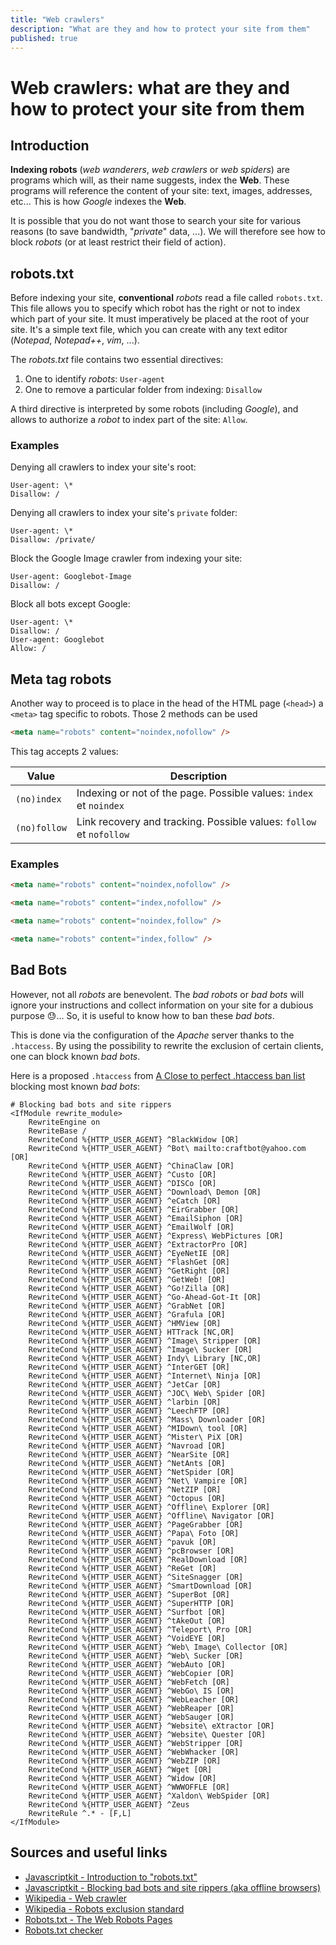```yaml
---
title: "Web crawlers"
description: "What are they and how to protect your site from them"
published: true
---
```


# Web crawlers: what are they and how to protect your site from them

## Introduction

**Indexing robots** (_web wanderers_, _web crawlers_ or _web spiders_) are programs which will, as their name suggests, index the **Web**. These programs will reference the content of your site: text, images, addresses, etc...
This is how _Google_ indexes the **Web**.

It is possible that you do not want those to search your site for various reasons (to save bandwidth, "_private_" data, ...).
We will therefore see how to block _robots_ (or at least restrict their field of action).

## robots.txt

Before indexing your site, **conventional** _robots_ read a file called `robots.txt`. This file allows you to specify which robot has the right or not to index which part of your site. It must imperatively be placed at the root of your site. It's a simple text file, which you can create with any text editor (_Notepad_, _Notepad++_, _vim_, ...).

The _robots.txt_ file contains two essential directives:

1. One to identify _robots_:
     `User-agent`
2. One to remove a particular folder from indexing:
     `Disallow`

A third directive is interpreted by some robots (including _Google_), and allows to authorize a _robot_ to index part of the site: `Allow`.

### Examples

Denying all crawlers to index your site's root:

```apacheconf
User-agent: \*
Disallow: /
```

Denying all crawlers to index your site's `private` folder:

```apacheconf
User-agent: \*
Disallow: /private/
```

Block the Google Image crawler from indexing your site:

```apacheconf
User-agent: Googlebot-Image
Disallow: /
```

Block all bots except Google:

```apacheconf
User-agent: \*
Disallow: /
User-agent: Googlebot
Allow: /
```

## Meta tag robots

Another way to proceed is to place in the head of the HTML page (`<head>`) a `<meta>` tag specific to robots. Those 2 methods can be used

```html
<meta name="robots" content="noindex,nofollow" />
```

This tag accepts 2 values:

| Value        | Description                                                         |
| ------------ | ------------------------------------------------------------------- |
| `(no)index`  | Indexing or not of the page. Possible values: `index` et `noindex`  |
| `(no)follow` | Link recovery and tracking. Possible values: `follow` et `nofollow` |


### Examples

```html
<meta name="robots" content="noindex,nofollow" />
```

```html
<meta name="robots" content="index,nofollow" />
```

```html
<meta name="robots" content="noindex,follow" />
```

```html
<meta name="robots" content="index,follow" />
```

## Bad Bots

However, not all _robots_ are benevolent. The _bad robots_ or _bad bots_ will ignore your instructions and collect information on your site for a dubious purpose :sweat:...
So, it is useful to know how to ban these _bad bots_.

This is done via the configuration of the _Apache_ server thanks to the `.htaccess`. By using the possibility to rewrite the exclusion of certain clients, one can block known _bad bots_.

Here is a proposed `.htaccess` from [A Close to perfect .htaccess ban list](http://www.webmasterworld.com/forum13/687-1-10.htm) blocking most known _bad bots_:

```apacheconf
# Blocking bad bots and site rippers
<IfModule rewrite_module>
    RewriteEngine on
    RewriteBase /
    RewriteCond %{HTTP_USER_AGENT} ^BlackWidow [OR]
    RewriteCond %{HTTP_USER_AGENT} ^Bot\ mailto:craftbot@yahoo.com [OR]
    RewriteCond %{HTTP_USER_AGENT} ^ChinaClaw [OR]
    RewriteCond %{HTTP_USER_AGENT} ^Custo [OR]
    RewriteCond %{HTTP_USER_AGENT} ^DISCo [OR]
    RewriteCond %{HTTP_USER_AGENT} ^Download\ Demon [OR]
    RewriteCond %{HTTP_USER_AGENT} ^eCatch [OR]
    RewriteCond %{HTTP_USER_AGENT} ^EirGrabber [OR]
    RewriteCond %{HTTP_USER_AGENT} ^EmailSiphon [OR]
    RewriteCond %{HTTP_USER_AGENT} ^EmailWolf [OR]
    RewriteCond %{HTTP_USER_AGENT} ^Express\ WebPictures [OR]
    RewriteCond %{HTTP_USER_AGENT} ^ExtractorPro [OR]
    RewriteCond %{HTTP_USER_AGENT} ^EyeNetIE [OR]
    RewriteCond %{HTTP_USER_AGENT} ^FlashGet [OR]
    RewriteCond %{HTTP_USER_AGENT} ^GetRight [OR]
    RewriteCond %{HTTP_USER_AGENT} ^GetWeb! [OR]
    RewriteCond %{HTTP_USER_AGENT} ^Go!Zilla [OR]
    RewriteCond %{HTTP_USER_AGENT} ^Go-Ahead-Got-It [OR]
    RewriteCond %{HTTP_USER_AGENT} ^GrabNet [OR]
    RewriteCond %{HTTP_USER_AGENT} ^Grafula [OR]
    RewriteCond %{HTTP_USER_AGENT} ^HMView [OR]
    RewriteCond %{HTTP_USER_AGENT} HTTrack [NC,OR]
    RewriteCond %{HTTP_USER_AGENT} ^Image\ Stripper [OR]
    RewriteCond %{HTTP_USER_AGENT} ^Image\ Sucker [OR]
    RewriteCond %{HTTP_USER_AGENT} Indy\ Library [NC,OR]
    RewriteCond %{HTTP_USER_AGENT} ^InterGET [OR]
    RewriteCond %{HTTP_USER_AGENT} ^Internet\ Ninja [OR]
    RewriteCond %{HTTP_USER_AGENT} ^JetCar [OR]
    RewriteCond %{HTTP_USER_AGENT} ^JOC\ Web\ Spider [OR]
    RewriteCond %{HTTP_USER_AGENT} ^larbin [OR]
    RewriteCond %{HTTP_USER_AGENT} ^LeechFTP [OR]
    RewriteCond %{HTTP_USER_AGENT} ^Mass\ Downloader [OR]
    RewriteCond %{HTTP_USER_AGENT} ^MIDown\ tool [OR]
    RewriteCond %{HTTP_USER_AGENT} ^Mister\ PiX [OR]
    RewriteCond %{HTTP_USER_AGENT} ^Navroad [OR]
    RewriteCond %{HTTP_USER_AGENT} ^NearSite [OR]
    RewriteCond %{HTTP_USER_AGENT} ^NetAnts [OR]
    RewriteCond %{HTTP_USER_AGENT} ^NetSpider [OR]
    RewriteCond %{HTTP_USER_AGENT} ^Net\ Vampire [OR]
    RewriteCond %{HTTP_USER_AGENT} ^NetZIP [OR]
    RewriteCond %{HTTP_USER_AGENT} ^Octopus [OR]
    RewriteCond %{HTTP_USER_AGENT} ^Offline\ Explorer [OR]
    RewriteCond %{HTTP_USER_AGENT} ^Offline\ Navigator [OR]
    RewriteCond %{HTTP_USER_AGENT} ^PageGrabber [OR]
    RewriteCond %{HTTP_USER_AGENT} ^Papa\ Foto [OR]
    RewriteCond %{HTTP_USER_AGENT} ^pavuk [OR]
    RewriteCond %{HTTP_USER_AGENT} ^pcBrowser [OR]
    RewriteCond %{HTTP_USER_AGENT} ^RealDownload [OR]
    RewriteCond %{HTTP_USER_AGENT} ^ReGet [OR]
    RewriteCond %{HTTP_USER_AGENT} ^SiteSnagger [OR]
    RewriteCond %{HTTP_USER_AGENT} ^SmartDownload [OR]
    RewriteCond %{HTTP_USER_AGENT} ^SuperBot [OR]
    RewriteCond %{HTTP_USER_AGENT} ^SuperHTTP [OR]
    RewriteCond %{HTTP_USER_AGENT} ^Surfbot [OR]
    RewriteCond %{HTTP_USER_AGENT} ^tAkeOut [OR]
    RewriteCond %{HTTP_USER_AGENT} ^Teleport\ Pro [OR]
    RewriteCond %{HTTP_USER_AGENT} ^VoidEYE [OR]
    RewriteCond %{HTTP_USER_AGENT} ^Web\ Image\ Collector [OR]
    RewriteCond %{HTTP_USER_AGENT} ^Web\ Sucker [OR]
    RewriteCond %{HTTP_USER_AGENT} ^WebAuto [OR]
    RewriteCond %{HTTP_USER_AGENT} ^WebCopier [OR]
    RewriteCond %{HTTP_USER_AGENT} ^WebFetch [OR]
    RewriteCond %{HTTP_USER_AGENT} ^WebGo\ IS [OR]
    RewriteCond %{HTTP_USER_AGENT} ^WebLeacher [OR]
    RewriteCond %{HTTP_USER_AGENT} ^WebReaper [OR]
    RewriteCond %{HTTP_USER_AGENT} ^WebSauger [OR]
    RewriteCond %{HTTP_USER_AGENT} ^Website\ eXtractor [OR]
    RewriteCond %{HTTP_USER_AGENT} ^Website\ Quester [OR]
    RewriteCond %{HTTP_USER_AGENT} ^WebStripper [OR]
    RewriteCond %{HTTP_USER_AGENT} ^WebWhacker [OR]
    RewriteCond %{HTTP_USER_AGENT} ^WebZIP [OR]
    RewriteCond %{HTTP_USER_AGENT} ^Wget [OR]
    RewriteCond %{HTTP_USER_AGENT} ^Widow [OR]
    RewriteCond %{HTTP_USER_AGENT} ^WWWOFFLE [OR]
    RewriteCond %{HTTP_USER_AGENT} ^Xaldon\ WebSpider [OR]
    RewriteCond %{HTTP_USER_AGENT} ^Zeus
    RewriteRule ^.* - [F,L]
</IfModule>
```

## Sources and useful links

*   [Javascriptkit - Introduction to "robots.txt"](http://www.javascriptkit.com/howto/robots.shtml)
*   [Javascriptkit - Blocking bad bots and site rippers (aka offline browsers)](http://www.javascriptkit.com/howto/htaccess13.shtml)
*   [Wikipedia - Web crawler](https://en.wikipedia.org/wiki/Web_crawler)
*   [Wikipedia - Robots exclusion standard](https://en.wikipedia.org/wiki/Robots_exclusion_standard)
*   [Robots.txt - The Web Robots Pages](http://www.robotstxt.org/)
*   [Robots.txt checker](https://www.websiteplanet.com/webtools/robots-txt/)
